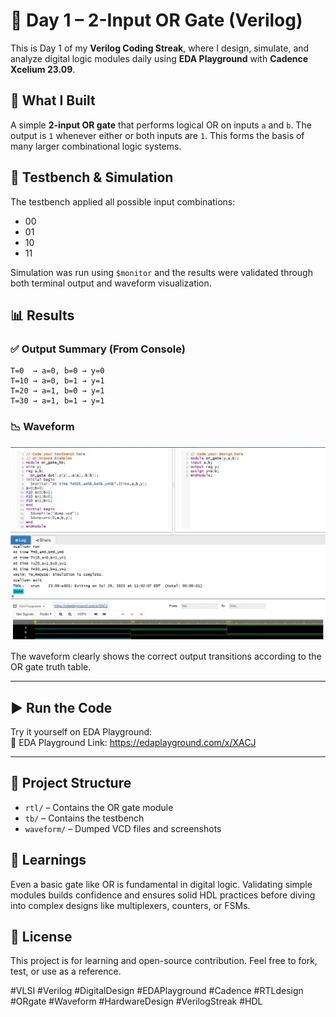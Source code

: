 # 🔌 Day 1 – 2-Input OR Gate (Verilog)

This is Day 1 of my **Verilog Coding Streak**, where I design, simulate, and analyze digital logic modules daily using **EDA Playground** with **Cadence Xcelium 23.09**.

## 📘 What I Built

A simple **2-input OR gate** that performs logical OR on inputs `a` and `b`. The output is `1` whenever either or both inputs are `1`. This forms the basis of many larger combinational logic systems.

## 🧪 Testbench & Simulation

The testbench applied all possible input combinations:
- 00
- 01
- 10
- 11

Simulation was run using `$monitor` and the results were validated through both terminal output and waveform visualization.


## 📊 Results

### ✅ Output Summary (From Console)
```
T=0  → a=0, b=0 → y=0
T=10 → a=0, b=1 → y=1
T=20 → a=1, b=0 → y=1
T=30 → a=1, b=1 → y=1

```

### 📉 Waveform

![Waveform](Waveform.jpg)

The waveform clearly shows the correct output transitions according to the OR gate truth table.

---

## ▶️ Run the Code

Try it yourself on EDA Playground:  
🔗 EDA Playground Link: https://edaplayground.com/x/XACJ

---

## 📁 Project Structure

- `rtl/` – Contains the OR gate module  
- `tb/` – Contains the testbench  
- `waveform/` – Dumped VCD files and screenshots  

## 🧠 Learnings

Even a basic gate like OR is fundamental in digital logic. Validating simple modules builds confidence and ensures solid HDL practices before diving into complex designs like multiplexers, counters, or FSMs.

## 📌 License

This project is for learning and open-source contribution. Feel free to fork, test, or use as a reference.

#VLSI #Verilog #DigitalDesign #EDAPlayground #Cadence #RTLdesign #ORgate #Waveform #HardwareDesign #VerilogStreak #HDL

